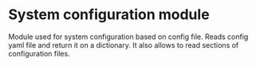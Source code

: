# System configuration module
Module used for system configuration based on config file. Reads config yaml file
and return it on a dictionary. It also allows to read sections of configuration
files.